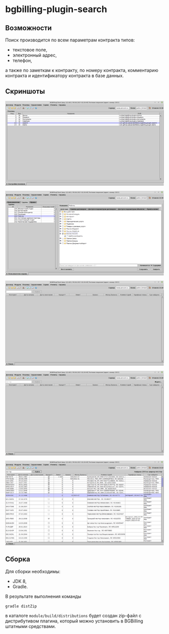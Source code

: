 # bgbilling-plugin-search

## Возможности

Поиск производится по всем параметрам контракта типов:

- текстовое поле,
- электронный адрес,
- телефон,

а также по заметкам к контракту, по номеру контракта, комментарию контракта и идентификатору контракта в базе данных.

## Скриншоты

![](doc/screenshots/0010.png)

![](doc/screenshots/0020.png)

![](doc/screenshots/0030.png)

![](doc/screenshots/0040.png)

![](doc/screenshots/0050.png)

## Сборка

Для сборки необходимы:

- JDK 8,
- Gradle.

В результате выполнения команды

```
gradle distZip
```

в каталоге `module/build/distributions` будет создан zip-файл с дистрибутивом плагина, который можно установить в BGBilling штатными средствами.
